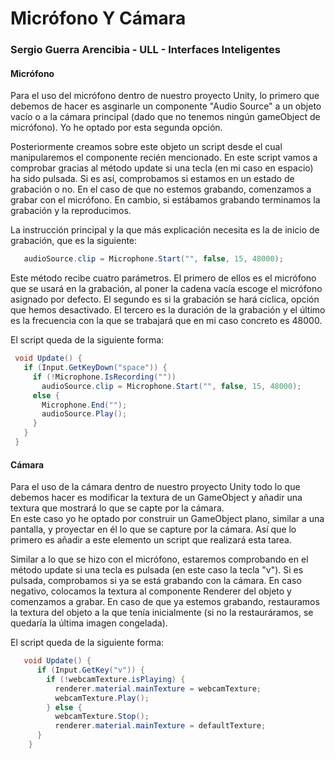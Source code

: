 # Micrófono Y Cámara
### Sergio Guerra Arencibia - ULL - Interfaces Inteligentes

#### Micrófono  
Para el uso del micrófono dentro de nuestro proyecto Unity, lo primero que debemos de hacer es asginarle un componente "Audio Source" a un objeto vacío o a la cámara principal (dado que no tenemos ningún gameObject de micrófono). Yo he optado por esta segunda opción.  

Posteriormente creamos sobre este objeto un script desde el cual manipularemos el componente recién mencionado. 
En este script vamos a comprobar gracias al método update si una tecla (en mi caso en espacio) ha sido pulsada. Si es así, comprobamos si estamos en un estado de grabación o no. En el caso de que no estemos grabando, comenzamos a grabar con el micrófono. En cambio, si estábamos grabando terminamos la grabación y la reproducimos.   

La instrucción principal y la que más explicación necesita es la de inicio de grabación, que es la siguiente:  

```c#
   audioSource.clip = Microphone.Start("", false, 15, 48000);
```  
Este método recibe cuatro parámetros. El primero de ellos es el micrófono que se usará en la grabación, al poner la cadena vacía escoge el micrófono asignado por defecto. El segundo es si la grabación se hará ciclica, opción que hemos desactivado. El tercero es la duración de la grabación y el último es la frecuencia con la que se trabajará que en mi caso concreto es 48000.  

El script queda de la siguiente forma:  
```c#
 void Update() {
   if (Input.GetKeyDown("space")) {
     if (!Microphone.IsRecording(""))
       audioSource.clip = Microphone.Start("", false, 15, 48000);
     else {
       Microphone.End("");
       audioSource.Play();
     }
   }
 }
```  


#### Cámara  
Para el uso de la cámara dentro de nuestro proyecto Unity todo lo que debemos hacer es modificar la textura de un GameObject y añadir una textura que mostrará lo que se capte por la cámara.  
En este caso yo he optado por construir un GameObject plano, similar a una pantalla, y proyectar en él lo que se capture por la cámara. Así que lo primero es añadir a este elemento un script que realizará esta tarea.  

Similar a lo que se hizo con el micrófono, estaremos comprobando en el método update si una tecla es pulsada (en este caso la tecla "v"). Si es pulsada, comprobamos si ya se está grabando con la cámara. En caso negativo, colocamos la textura al componente Renderer del objeto y comenzamos a grabar.
En caso de que ya estemos grabando, restauramos la textura del objeto a la que tenía inicialmente (si no la restauráramos, se quedaría la última imagen congelada).  
  
El script queda de la siguiente forma:   

```c#
   void Update() {
      if (Input.GetKey("v")) {
        if (!webcamTexture.isPlaying) {
          renderer.material.mainTexture = webcamTexture;
          webcamTexture.Play();
        } else {
          webcamTexture.Stop();
          renderer.material.mainTexture = defaultTexture;
      }
    }

```
